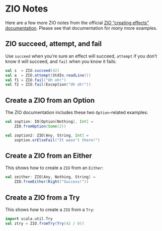 # ZIO Notes

Here are a few more ZIO notes from the official [ZIO “creating effects” documentation](https://zio.dev/overview/overview_creating_effects). Please see that documentation for *many* more examples.


## ZIO succeed, attempt, and fail

Use `succeed` when you’re sure an effect will succeed, `attempt` if you don’t know it will succeed, and `fail` when you know it fails:

```scala
val s  = ZIO.succeed(42)
val a  = ZIO.attempt(StdIn.readLine())
val f1 = ZIO.fail("Uh oh!")
val f2 = ZIO.fail(Exception("Uh oh!"))
```


## Create a ZIO from an Option

The ZIO documentation includes these two `Option`-related examples:

```scala
val zoption: IO[Option[Nothing], Int] =
    ZIO.fromOption(Some(2))

val zoption2: ZIO[Any, String, Int] =
    zoption.orElseFail("It wasn’t there!")
```


## Create a ZIO from an Either

This shows how to create a `ZIO` from an `Either`:

```scala
val zeither: ZIO[Any, Nothing, String] =
    ZIO.fromEither(Right("Success!"))
```


## Create a ZIO from a Try

This shows how to create a `ZIO` from a `Try`:

```scala
import scala.util.Try
val ztry = ZIO.fromTry(Try(42 / 0))
```








